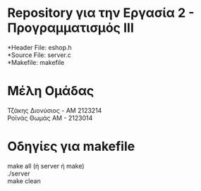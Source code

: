 # Repository για την Εργασία 2 - Προγραμματισμός ΙΙΙ
*Header File: eshop.h   
*Source File: server.c    
*Makefile: makefile    

# Μέλη Ομάδας
Τζάκης Διονύσιος - ΑΜ 2123214     
Ροϊνάς Θωμάς ΑΜ - 2123014     

# Οδηγίες για makefile
make all (ή server ή make)      
./server     
make clean     
 
